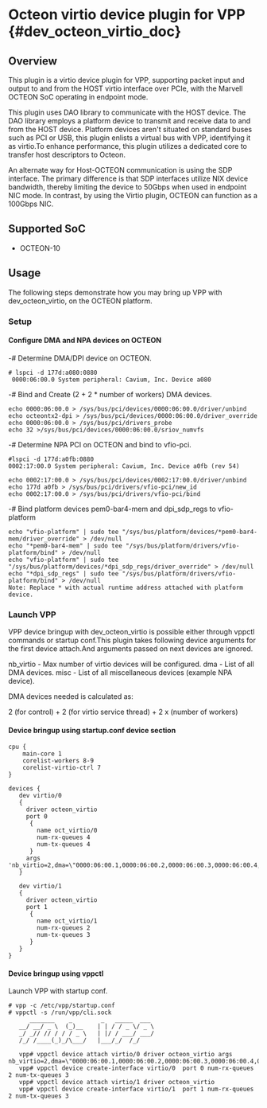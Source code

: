 # Octeon virtio device plugin for VPP  {#dev_octeon_virtio_doc}

## Overview

This plugin is a virtio device plugin for VPP, supporting packet input and output to
and from the HOST virtio interface over PCIe, with the Marvell OCTEON SoC operating
in endpoint mode.

This plugin uses DAO library to communicate with the HOST device. The DAO library
employs a platform device to transmit and receive data to and from the HOST device.
Platform devices aren't situated on standard buses such as PCI or USB, this plugin
enlists a virtual bus with VPP, identifying it as virtio.To enhance performance,
this plugin utilizes a dedicated core to transfer host descriptors to Octeon.

An alternate way for Host-OCTEON communication is using the SDP interface. The
primary difference is that SDP interfaces utilize NIX device bandwidth, thereby
limiting the device to 50Gbps when used in endpoint NIC mode. In contrast, by
using the Virtio plugin, OCTEON can function as a 100Gbps NIC.

## Supported SoC
- OCTEON-10

## Usage
The following steps demonstrate how you may bring up VPP with dev_octeon_virtio, on the
OCTEON platform.

### Setup

#### Configure DMA and NPA devices on OCTEON
-# Determine DMA/DPI device on OCTEON.
```
# lspci -d 177d:a080:0880
 0000:06:00.0 System peripheral: Cavium, Inc. Device a080
```
-# Bind and Create (2 + 2 * number of workers) DMA devices.
```
echo 0000:06:00.0 > /sys/bus/pci/devices/0000:06:00.0/driver/unbind
echo octeontx2-dpi > /sys/bus/pci/devices/0000:06:00.0/driver_override
echo 0000:06:00.0 > /sys/bus/pci/drivers_probe
echo 32 >/sys/bus/pci/devices/0000:06:00.0/sriov_numvfs

```
-# Determine NPA PCI on OCTEON and bind to vfio-pci.
```
#lspci -d 177d:a0fb:0880
0002:17:00.0 System peripheral: Cavium, Inc. Device a0fb (rev 54)

echo 0002:17:00.0 > /sys/bus/pci/devices/0002:17:00.0/driver/unbind
echo 177d a0fb > /sys/bus/pci/drivers/vfio-pci/new_id
echo 0002:17:00.0 > /sys/bus/pci/drivers/vfio-pci/bind
```
-# Bind platform devices pem0-bar4-mem and dpi_sdp_regs to vfio-platform
```
echo "vfio-platform" | sudo tee "/sys/bus/platform/devices/*pem0-bar4-mem/driver_override" > /dev/null
echo "*pem0-bar4-mem" | sudo tee "/sys/bus/platform/drivers/vfio-platform/bind" > /dev/null
echo "vfio-platform" | sudo tee "/sys/bus/platform/devices/*dpi_sdp_regs/driver_override" > /dev/null
echo "*dpi_sdp_regs" | sudo tee "/sys/bus/platform/drivers/vfio-platform/bind" > /dev/null
Note: Replace * with actual runtime address attached with platform device.

```
### Launch VPP
VPP device bringup with dev_octeon_virtio is possible either through vppctl commands or
startup conf.This plugin takes following device arguments for the first device attach.And
arguments passed on next devices are ignored.

nb_virtio - Max number of virtio devices will be configured.
dma - List of all DMA devices.
misc - List of all miscellaneous devices (example NPA device).

DMA devices needed is calculated as:

2 (for control) + 2 (for virtio service thread) + 2 x (number of workers)

#### Device bringup using startup.conf device section
```
cpu {
    main-core 1
    corelist-workers 8-9
    corelist-virtio-ctrl 7
}

devices {
   dev virtio/0
   {
     driver octeon_virtio
     port 0
      {
        name oct_virtio/0
        num-rx-queues 4
        num-tx-queues 4
      }
     args 'nb_virtio=2,dma=\"0000:06:00.1,0000:06:00.2,0000:06:00.3,0000:06:00.4,0000:06:00.5,0000:06:00.6,0000:06:00.7,0000:06:01.1,0000:06:01.2,0000:06:01.3\",misc=\"0002:17:00.0\"'
   }

   dev virtio/1
   {
     driver octeon_virtio
     port 1
      {
        name oct_virtio/1
        num-rx-queues 2
        num-tx-queues 3
      }
   }
}
```

#### Device bringup using vppctl
Launch VPP with startup conf.

```
# vpp -c /etc/vpp/startup.conf
# vppctl -s /run/vpp/cli.sock
      _______    _        _   _____  ___
   __/ __/ _ \  (_)__    | | / / _ \/ _ \
   _/ _// // / / / _ \   | |/ / ___/ ___/
   /_/ /____(_)_/\___/   |___/_/  /_/

   vpp# vppctl device attach virtio/0 driver octeon_virtio args nb_virtio=2,dma=\"0000:06:00.1,0000:06:00.2,0000:06:00.3,0000:06:00.4,0000:06:00.5,0000:06:00.6,0000:06:00.7,0000:06:01.1,0000:06:01.2,0000:06:01.3\",misc=\"0002:17:00.0\"
   vpp# vppctl device create-interface virtio/0  port 0 num-rx-queues 2 num-tx-queues 3
   vpp# vppctl device attach virtio/1 driver octeon_virtio
   vpp# vppctl device create-interface virtio/1  port 1 num-rx-queues 2 num-tx-queues 3
```
